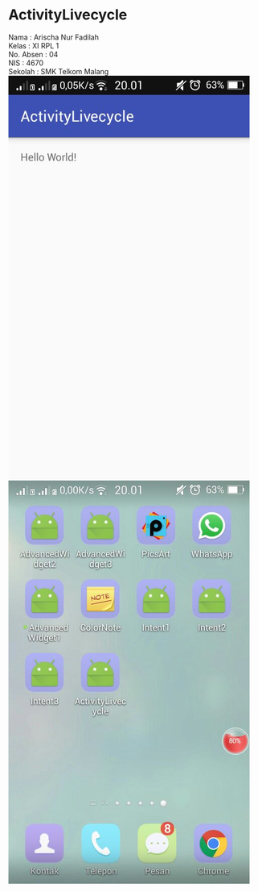# ActivityLivecycle
Nama : Arischa Nur Fadilah <br>
Kelas : XI RPL 1 <br>
No. Absen : 04 <br>
NIS : 4670 <br>
Sekolah : SMK Telkom Malang <br>
![picture](https://github.com/arischanurfadilah/ActivityLivecycle/blob/master/IMG-20161011-WA0010.jpg)<br>
![picture](https://github.com/arischanurfadilah/ActivityLivecycle/blob/master/IMG-20161011-WA0008.jpg)
